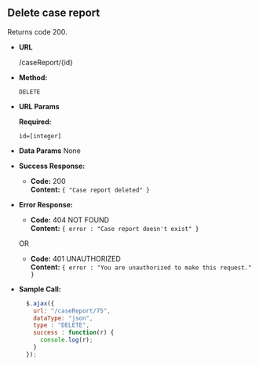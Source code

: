 **Delete case report**
----
  Returns code 200.

* **URL**

  /caseReport/{id}

* **Method:**

  `DELETE`
  
*  **URL Params**

   **Required:**
 
   `id=[integer]`

* **Data Params**
  None

* **Success Response:**

  * **Code:** 200 <br />
    **Content:** `{ "Case report deleted" }`
 
* **Error Response:**

  * **Code:** 404 NOT FOUND <br />
    **Content:** `{ error : "Case report doesn't exist" }`

  OR

  * **Code:** 401 UNAUTHORIZED <br />
    **Content:** `{ error : "You are unauthorized to make this request." }`

* **Sample Call:**

  ```javascript
    $.ajax({
      url: "/caseReport/75",
      dataType: "json",
      type : "DELETE",
      success : function(r) {
        console.log(r);
      }
    });
  ```
